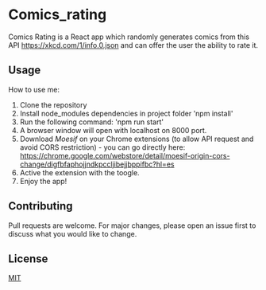 # Comics_rating


Comics Rating is a React app which randomly generates comics from this API https://xkcd.com/1/info.0.json and can offer the user the ability to rate it.


## Usage

How to use me:

1. Clone the repository
2. Install node_modules dependencies in project folder 'npm install'
3. Run the following command: 'npm run start'
4. A browser window will open with localhost on 8000 port.
5. Download *Moesif* on your Chrome extensions (to allow API request and avoid CORS restriction) - you can go directly here:  https://chrome.google.com/webstore/detail/moesif-origin-cors-change/digfbfaphojjndkpccljibejjbppifbc?hl=es
7. Active the extension with the toogle.
8. Enjoy the app!


## Contributing

Pull requests are welcome. For major changes, please open an issue first to discuss what you would like to change.


## License

[MIT](https://choosealicense.com/licenses/mit/)
